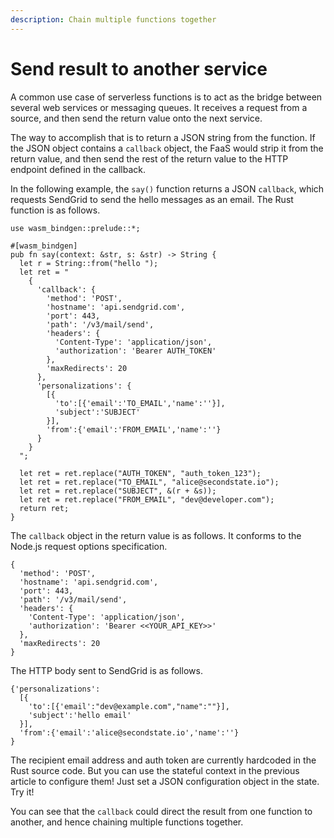 ```yaml
---
description: Chain multiple functions together
---
```


# Send result to another service

A common use case of serverless functions is to act as the bridge between several web services or messaging queues. It receives a request from a source, and then send the return value onto the next service.

The way to accomplish that is to return a JSON string from the function. If the JSON object contains a `callback` object, the FaaS would strip it from the return value, and then send the rest of the return value to the HTTP endpoint defined in the callback.

In the following example, the `say()` function returns a JSON `callback`, which requests SendGrid to send the hello messages as an email. The Rust function is as follows.

```text
use wasm_bindgen::prelude::*;

#[wasm_bindgen]
pub fn say(context: &str, s: &str) -> String {
  let r = String::from("hello ");
  let ret = "
    {
      'callback': {
        'method': 'POST',
        'hostname': 'api.sendgrid.com',
        'port': 443,
        'path': '/v3/mail/send',
        'headers': {
          'Content-Type': 'application/json',
          'authorization': 'Bearer AUTH_TOKEN'
        },
        'maxRedirects': 20
      },
      'personalizations': {
        [{
          'to':[{'email':'TO_EMAIL','name':''}],
          'subject':'SUBJECT'
        }],
        'from':{'email':'FROM_EMAIL','name':''}
      }
    }
  ";
  
  let ret = ret.replace("AUTH_TOKEN", "auth_token_123");
  let ret = ret.replace("TO_EMAIL", "alice@secondstate.io");
  let ret = ret.replace("SUBJECT", &(r + &s));
  let ret = ret.replace("FROM_EMAIL", "dev@developer.com");
  return ret;
}
```

The `callback` object in the return value is as follows. It conforms to the Node.js request options specification.

```text
{
  'method': 'POST',
  'hostname': 'api.sendgrid.com',
  'port': 443,
  'path': '/v3/mail/send',
  'headers': {
    'Content-Type': 'application/json',
    'authorization': 'Bearer <<YOUR_API_KEY>>'
  },
  'maxRedirects': 20
}
```

The HTTP body sent to SendGrid is as follows.

```text
{'personalizations':
  [{
    'to':[{'email':"dev@example.com","name":""}],
    'subject':'hello email'
  }],
  'from':{'email':'alice@secondstate.io','name':''}
}
```

The recipient email address and auth token are currently hardcoded in the Rust source code. But you can use the stateful context in the previous article to configure them! Just set a JSON configuration object in the state. Try it!

You can see that the `callback` could direct the result from one function to another, and hence chaining multiple functions together.



